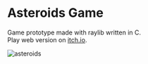 # Asteroids Game

Game prototype made with raylib written in C.\
Play web version on [itch.io](https://laup1.itch.io/asteroids-game). 

![asteroids](https://github.com/LauP31/AsteroidsGame/assets/36768564/3c4b14fb-21e7-4159-a754-c72c6d1bdd45)
